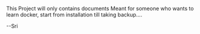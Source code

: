 This Project will only contains documents
Meant for someone who wants to learn docker, start from installation till taking backup....

--Sri
